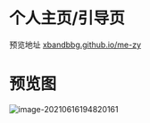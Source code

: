 # 个人主页/引导页

预览地址 [xbandbbg.github.io/me-zy](https://xbandbbg.github.io/me-zy) 

# 预览图

![image-20210616194820161](https://gitee.com/xbandbbg/bk-imgs/raw/master/image-20210616194820161.png)
